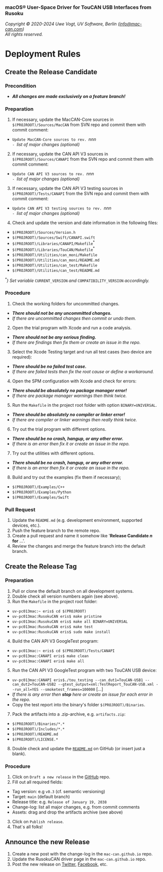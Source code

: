 ### macOS&reg; User-Space Driver for TouCAN USB Interfaces from Rusoku

_Copyright &copy; 2020-2024 Uwe Vogt, UV Software, Berlin (info@mac-can.com)_ \
_All rights reserved._

# Deployment Rules

## Create the Release Candidate

### Precondition

- **_All changes are made exclusively on a feature branch!_**

### Preparation

1. If necessary, update the MacCAN-Core sources in `$(PROJROOT)/Sources/MacCAN`
   from SVN repo and commit them with commit comment:
  - `Update MacCAN-Core sources to rev. `_nnn_ \
    `- `_list of major changes (optional)_
2. If necessary, update the CAN API V3 sources in `$(PROJROOT)/Sources/CANAPI`
   from the SVN repo and commit them with commit comment:
  - `Update CAN API V3 sources to rev. `_nnn_ \
    `- `_list of major changes (optional)_
3. If necessary, update the CAN API V3 testing sources in `$(PROJROOT)/Tests/CANAPI`
   from the SVN repo and commit them with commit comment:
  - `Update CAN API V3 testing sources to rev. `_nnn_ \
    `- `_list of major changes (optional)_
4. Check and update the version and date information in the following files:
  - `$(PROJROOT)/Sources/Version.h`
  - `$(PROJROOT)/Sources/Swift/CANAPI.swift`
  - `$(PROJROOT)/Libraries/CANAPI/Makefile`<sup>*</sup>
  - `$(PROJROOT)/Libraries/TouCAN/Makefile`<sup>*</sup>
  - `$(PROJROOT)/Utilities/can_moni/Makefile`
  - `$(PROJROOT)/Utilities/can_moni/README.md`
  - `$(PROJROOT)/Utilities/can_test/Makefile`
  - `$(PROJROOT)/Utilities/can_test/README.md`

  <sup>*</sup>_) Set variable_ `CURRENT_VERSION` _and_ `COMPATIBILITY_VERSION` _accordingly._

### Procedure

1. Check the working folders for uncommitted changes.
  - _**There should not be any uncommitted changes.**_
  - _If there are uncommitted changes then commit or undo them._
2. Open the trial program with Xcode and run a code analysis.
  - _**There should not be any serious finding.**_
  - _If there are findings then fix them or create an issue in the repo._
3. Select the Xcode Testing target and run all test cases (two device are required):
  - _**There should be no failed test case.**_
  - _If there are failed tests then fix the root cause or define a workaround._
4. Open the SPM configuration with Xcode and check for errors:
  - _**There should be absolutely no package manager error!**_
  - _If there are package manager warnings then think twice._
5. Run the `Makefile` in the project root folder with option `BINARY=UNIVERSAL`.
  - _**There should be absolutely no compiler or linker error!**_
  - _If there are compiler or linker warnings then really think twice._
6. Try out the trial program with different options.
  - _**There should be no crash, hangup, or any other error.**_
  - _If there is an error then fix it or create an issue in the repo._
7. Try out the utilities with different options.
  - _**There should be no crash, hangup, or any other error.**_
  - _If there is an error then fix it or create an issue in the repo._
8. Build and try out the examples (fix them if necessary);
  - `$(PROJROOT)/Examples/C++`
  - `$(PROJROOT)/Examples/Python`
  - `$(PROJROOT)/Examples/Swift`

### Pull Request

1. Update the `README.md` (e.g. development environment, supported devices, etc.).
2. Push the feature branch to the remote repo.
3. Create a pull request and name it somehow like '**Release Candidate _n_ for** ...'.
4. Review the changes and merge the feature branch into the default branch.

## Create the Release Tag

### Preparation

1. Pull or clone the default branch on all development systems.
2. Double check all version numbers again (see above).
3. Run the `Makefile` in the project root folder:
  - `uv-pc013mac:~ eris$ cd $(PROJROOT)`
  - `uv-pc013mac:RusokuCAN eris$ make pristine`
  - `uv-pc013mac:RusokuCAN eris$ make all BINARY=UNIVERSAL`
  - `uv-pc013mac:RusokuCAN eris$ make test`
  - `uv-pc013mac:RusokuCAN eris$ sudo make install`
4. Build the CAN API V3 GoogleTest program:
  - `uv-pc013mac:~ eris$ cd $(PROJROOT)/Tests/CANAPI`
  - `uv-pc013mac:CANAPI eris$ make clean`
  - `uv-pc013mac:CANAPI eris$ make all`
5. Run the CAN API V3 GoogleTest program with two TouCAN USB device:
  - `uv-pc013mac:CANAPI eris$./tou_testing --can_dut1=TouCAN-USB1 --can_dut2=TouCAN-USB2 --gtest_output=xml:TestReport_TouCAN-USB.xml --run_all=YES --smoketest_frames=100000` [...]
  - _If there is any error then **stop** here or create an issue for each error in the repo._
  - Copy the test report into the binary's folder `$(PROJROOT)/Binaries`.
7. Pack the artifacts into a .zip-archive, e.g. `artifacts.zip`:
  - `$(PROJROOT)/Binaries/*.*`
  - `$(PROJROOT)/Includes/*.*`
  - `$(PROJROOT)/README.md`
  - `$(PROJROOT)/LICENSE.*`
8. Double check and update the [`README.md`](https://github.com/mac-can/RusokuCAN/blob/main/README.md) on GitHub (or insert just a blank).

### Procedure

1. Click on `Draft a new release` in the [GitHub](https://github.com/mac-can/RusokuCAN) repo.
2. Fill out all required fields:
  - Tag version: e.g `v0.3` (cf. semantic versioning)
  - Target: `main` (default branch)
  - Release title: e.g. `Release of January 19, 2038`
  - Change-log: list all major changes, e.g. from commit comments
  - Assets: drag and drop the artifacts archive (see above)
3. Click on `Publish release`.
4. That´s all folks!

## Announce the new Release

1. Create a new post with the change-log in the `mac-can.github.io` repo.
2. Update the RusokuCAN driver page in the `mac-can.github.io` repo.
3. Post the new release on
[Twitter](https://twitter.com/uv_software),
[Facebook](https://facebook.com/uvsoftware.berlin),
etc.
